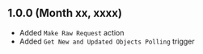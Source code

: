 ## 1.0.0 (Month xx, xxxx)
* Added `Make Raw Request` action
* Added `Get New and Updated Objects Polling` trigger
